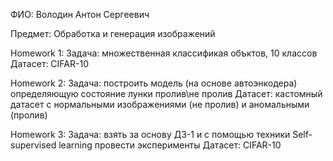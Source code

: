 ФИО: Володин Антон Сергеевич

Предмет: Обработка и генерация изображений

Homework 1:
Задача: множественная классификая объктов, 10 классов
Датасет: CIFAR-10

Homework 2:
Задача: построить модель (на основе автоэнкодера) определяющую состояние лунки пролив\не пролив
Датасет: кастомный датасет с нормальными изображениями (не пролив) и аномальными (пролив)

Homework 3:
Задача: взять за основу ДЗ-1 и с помощью техники Self-supervised learning провести эксперименты
Датасет: CIFAR-10
